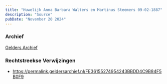 ```yaml
---
title: "Huwelijk Anna Barbara Walters en Martinus Steemers 09-02-1887"
description: "Source"
pubDate: "November 20 2024"
---
```


### Archief
[Gelders Archief](https://www.geldersarchief.nl)

### Rechtstreekse Verwijzingen
- https://permalink.geldersarchief.nl/FE36155274954243BBDD4C9B84F5B0F9